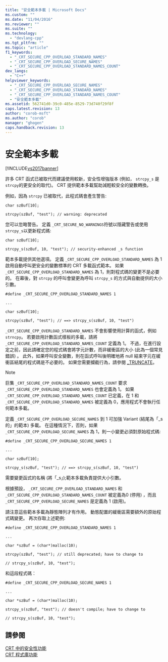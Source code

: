 ```yaml
---
title: "安全範本多載 | Microsoft Docs"
ms.custom: ""
ms.date: "11/04/2016"
ms.reviewer: ""
ms.suite: ""
ms.technology: 
  - "devlang-cpp"
ms.tgt_pltfrm: ""
ms.topic: "article"
f1_keywords: 
  - "_CRT_SECURE_CPP_OVERLOAD_STANDARD_NAMES"
  - "_CRT_SECURE_CPP_OVERLOAD_SECURE_NAMES"
  - "_CRT_SECURE_CPP_OVERLOAD_STANDARD_NAMES_COUNT"
dev_langs: 
  - "C++"
helpviewer_keywords: 
  - "_CRT_SECURE_CPP_OVERLOAD_SECURE_NAMES"
  - "_CRT_SECURE_CPP_OVERLOAD_STANDARD_NAMES"
  - "_CRT_SECURE_CPP_OVERLOAD_STANDARD_NAMES_COUNT"
  - "安全範本多載"
ms.assetid: 562741d0-39c0-485e-8529-73d740f29f8f
caps.latest.revision: 13
author: "corob-msft"
ms.author: "corob"
manager: "ghogen"
caps.handback.revision: 13
---
```

# 安全範本多載
[!INCLUDE[vs2017banner](../assembler/inline/includes/vs2017banner.md)]

許多 CRT 函式已被取代而建議使用較新，安全性增強版本 \(例如， `strcpy_s` 是 `strcpy`的更安全的取代\)。  CRT 提供範本多載幫助減輕較安全的變數轉換。  
  
 例如，因為 `strcpy` 已被取代，此程式碼會產生警告:  
  
 `char szBuf[10];`  
  
 `strcpy(szBuf, "test"); // warning: deprecated`  
  
 您可以忽略警告。  定義 `_CRT_SECURE_NO_WARNINGS`符號以隱藏警告或使用 `strcpy_s`以更新程式碼:  
  
 `char szBuf[10];`  
  
 `strcpy_s(szBuf, 10, "test"); // security-enhanced _s function`  
  
 範本多載提供其他選項。  定義 `_CRT_SECURE_CPP_OVERLOAD_STANDARD_NAMES` 為 1 啟用自動呼叫更安全的變數標準的 CRT 多載函式範本。  如果 `_CRT_SECURE_CPP_OVERLOAD_STANDARD_NAMES` 為 1，則對程式碼的變更不是必要的。  在幕後，對 `strcpy` 的呼叫會變更為呼叫 `strcpy_s` 的方式與自動提供的大小引數。  
  
 `#define _CRT_SECURE_CPP_OVERLOAD_STANDARD_NAMES 1`  
  
 `...`  
  
 `char szBuf[10];`  
  
 `strcpy(szBuf, "test"); // ==> strcpy_s(szBuf, 10, "test")`  
  
 `_CRT_SECURE_CPP_OVERLOAD_STANDARD_NAMES` 不會影響使用計算的函式，例如 `strncpy`。  若要啟用計數函式樣板的多載，請將 `_CRT_SECURE_CPP_OVERLOAD_STANDARD_NAMES_COUNT` 定義為 1。  不過，在進行設定之前，因此請確定您的程式碼會將字元計數，而非緩衝區的大小 \(此為一個常見錯誤\) 。  此外，如果呼叫安全變數，則在函式呼叫後明確地將 null 結束字元在緩衝區結尾的程式碼是不必要的。  如果您需要攔截行為，請參閱 [\_TRUNCATE](../c-runtime-library/truncate.md)。  
  
> [!NOTE]
>  巨集 `_CRT_SECURE_CPP_OVERLOAD_STANDARD_NAMES_COUNT` 要求 `_CRT_SECURE_CPP_OVERLOAD_STANDARD_NAMES` 也會定義為 1。  如果 `_CRT_SECURE_CPP_OVERLOAD_STANDARD_NAMES_COUNT` 已定義，在 1 和 `_CRT_SECURE_CPP_OVERLOAD_STANDARD_NAMES` 被定義為 0，應用程式不會執行任何範本多載。  
  
 定義 `_CRT_SECURE_CPP_OVERLOAD_SECURE_NAMES` 到 1 可加強 Variant \(結尾為「\_s 的」的範本\) 多載。  在這種情況下，否則，如果 `_CRT_SECURE_CPP_OVERLOAD_SECURE_NAMES` 為 1，則一小變更必須對原始程式碼:  
  
 `#define _CRT_SECURE_CPP_OVERLOAD_SECURE_NAMES 1`  
  
 `...`  
  
 `char szBuf[10];`  
  
 `strcpy_s(szBuf, "test"); // ==> strcpy_s(szBuf, 10, "test")`  
  
 需要變更函式的名稱 \(將「\_s」\);範本多載負責提供大小引數。  
  
 根據預設， `_CRT_SECURE_CPP_OVERLOAD_STANDARD_NAMES` 和 `_CRT_SECURE_CPP_OVERLOAD_STANDARD_NAMES_COUNT` 被定義為0 \(停用\) ，而且 `_CRT_SECURE_CPP_OVERLOAD_SECURE_NAMES` 是定義為 1 \(啟用\)。  
  
 請注意這些範本多載為靜態陣列才有作用。  動態配置的緩衝區需要額外的原始程式碼變更。  再次存取上述範例:  
  
 `#define _CRT_SECURE_CPP_OVERLOAD_STANDARD_NAMES 1`  
  
 `...`  
  
 `char *szBuf = (char*)malloc(10);`  
  
 `strcpy(szBuf, "test"); // still deprecated; have to change to`  
  
 `// strcpy_s(szBuf, 10, "test");`  
  
 和這段程式碼：  
  
 `#define _CRT_SECURE_CPP_OVERLOAD_SECURE_NAMES 1`  
  
 `...`  
  
 `char *szBuf = (char*)malloc(10);`  
  
 `strcpy_s(szBuf, "test"); // doesn't compile; have to change to`  
  
 `// strcpy_s(szBuf, 10, "test");`  
  
## 請參閱  
 [CRT 中的安全性功能](../c-runtime-library/security-features-in-the-crt.md)   
 [CRT 程式庫功能](../c-runtime-library/crt-library-features.md)